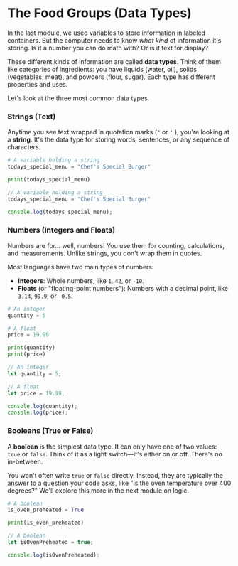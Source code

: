 # The Food Groups (Data Types)

In the last module, we used variables to store information in labeled containers. But the computer needs to know _what kind_ of information it's storing. Is it a number you can do math with? Or is it text for display?

These different kinds of information are called **data types**. Think of them like categories of ingredients: you have liquids (water, oil), solids (vegetables, meat), and powders (flour, sugar). Each type has different properties and uses.

Let's look at the three most common data types.

### Strings (Text)

Anytime you see text wrapped in quotation marks (`"` or `'` ), you're looking at a **string**. It's the data type for storing words, sentences, or any sequence of characters.

<!-- langtabs-start -->

```py
# A variable holding a string
todays_special_menu = "Chef's Special Burger"

print(todays_special_menu)
```

```js
// A variable holding a string
todays_special_menu = "Chef's Special Burger"

console.log(todays_special_menu);
```

<!-- langtabs-end -->

### Numbers (Integers and Floats)

Numbers are for... well, numbers\! You use them for counting, calculations, and measurements. Unlike strings, you don't wrap them in quotes.

Most languages have two main types of numbers:

- **Integers**: Whole numbers, like `1`, `42`, or `-10`.
- **Floats** (or "floating-point numbers"): Numbers with a decimal point, like `3.14`, `99.9`, or `-0.5`.

<!-- langtabs-start -->

```py
# An integer
quantity = 5

# A float
price = 19.99

print(quantity)
print(price)
```

```js
// An integer
let quantity = 5;

// A float
let price = 19.99;

console.log(quantity);
console.log(price);
```

<!-- langtabs-end -->

### Booleans (True or False)

A **boolean** is the simplest data type. It can only have one of two values: `true` or `false`. Think of it as a light switch—it's either on or off. There's no in-between.

You won't often write `true` or `false` directly. Instead, they are typically the answer to a question your code asks, like "is the oven temperature over 400 degrees?" We'll explore this more in the next module on logic.

<!-- langtabs-start -->

```py
# A boolean
is_oven_preheated = True

print(is_oven_preheated)
```

```js
// A boolean
let isOvenPreheated = true;

console.log(isOvenPreheated);
```

<!-- langtabs-end -->
